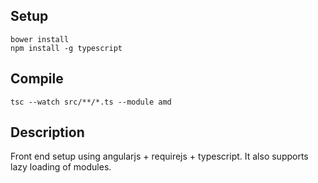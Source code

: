 ## Setup
```shell
bower install
npm install -g typescript
```

## Compile
```shell
tsc --watch src/**/*.ts --module amd
```


## Description
Front end setup using angularjs + requirejs + typescript. It also supports lazy loading of modules.

